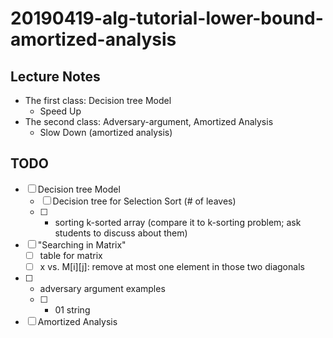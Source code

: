 # 20190419-alg-tutorial-lower-bound-amortized-analysis

## Lecture Notes
- The first class: Decision tree Model
  - Speed Up
- The second class: Adversary-argument, Amortized Analysis
  - Slow Down (amortized analysis)

## TODO
- [ ] Decision tree Model
  - [ ] Decision tree for Selection Sort (# of leaves)
  - [ ] + sorting k-sorted array 
(compare it to k-sorting problem; ask students to discuss about them)
- [ ] "Searching in Matrix"
  - [ ] table for matrix
  - [ ] x vs. M[i][j]: remove at most one element in those two diagonals
- [ ] + adversary argument examples
  - [ ] + 01 string
- [ ] Amortized Analysis
